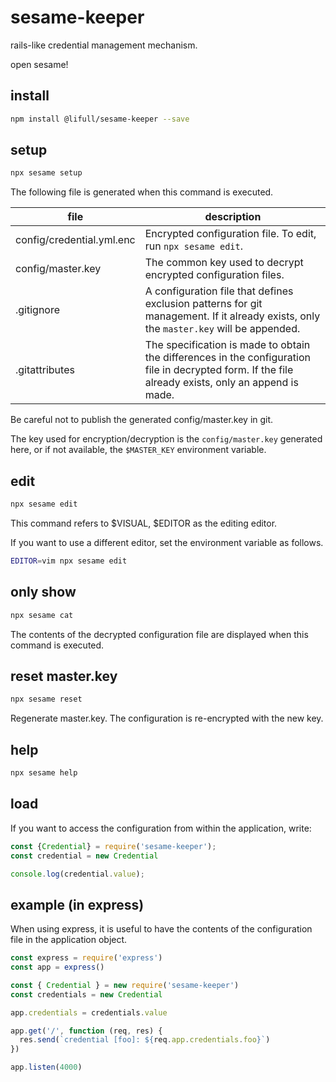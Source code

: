 # sesame-keeper

rails-like credential management mechanism.

open sesame!

## install

```sh
npm install @lifull/sesame-keeper --save
```

## setup

```sh
npx sesame setup
```

The following file is generated when this command is executed.

| file | description |
|---|---|
| config/credential.yml.enc | Encrypted configuration file. To edit, run `npx sesame edit`. |
| config/master.key | The common key used to decrypt encrypted configuration files. |
| .gitignore | A configuration file that defines exclusion patterns for git management. If it already exists, only the `master.key` will be appended. |
| .gitattributes | The specification is made to obtain the differences in the configuration file in decrypted form. If the file already exists, only an append is made. |

Be careful not to publish the generated config/master.key in git.

The key used for encryption/decryption is the `config/master.key` generated here, or if not available, the `$MASTER_KEY` environment variable.

## edit

```sh
npx sesame edit
```

This command refers to $VISUAL, $EDITOR as the editing editor.

If you want to use a different editor, set the environment variable as follows.

```sh
EDITOR=vim npx sesame edit
```

## only show

```sh
npx sesame cat
```

The contents of the decrypted configuration file are displayed when this command is executed.

## reset master.key

```sh
npx sesame reset
```

Regenerate master.key. The configuration is re-encrypted with the new key.

## help

```sh
npx sesame help
```

## load

If you want to access the configuration from within the application, write:

```javascript
const {Credential} = require('sesame-keeper');
const credential = new Credential

console.log(credential.value);
```

## example (in express)

When using express, it is useful to have the contents of the configuration file in the application object.

```javascript
const express = require('express')
const app = express()

const { Credential } = new require('sesame-keeper')
const credentials = new Credential

app.credentials = credentials.value

app.get('/', function (req, res) {
  res.send(`credential [foo]: ${req.app.credentials.foo}`)
})

app.listen(4000)
```
